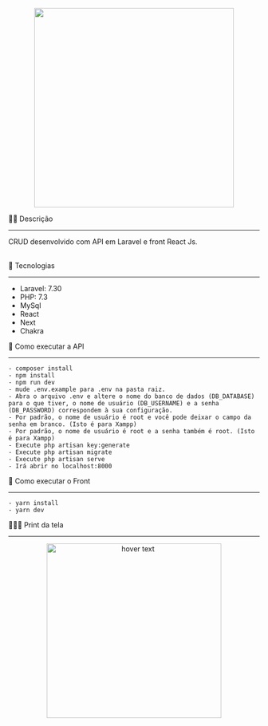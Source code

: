 <p align="center"><a href="https://laravel.com" target="_blank"><img src="https://raw.githubusercontent.com/laravel/art/master/logo-lockup/5%20SVG/2%20CMYK/1%20Full%20Color/laravel-logolockup-cmyk-red.svg" width="400"></a></p>

✍🏻 Descrição
<hr>
CRUD desenvolvido com API em Laravel e front React Js. 
<br>
<br>

🧪 Tecnologias
<hr>
<ul>
    <li>Laravel: 7.30</li>
    <li>PHP: 7.3</li>
    <li>MySql</li>
    <li>React</li>
    <li>Next</li>
    <li>Chakra</li>
</ul>
 🚀 Como executar a API
<hr>

```
- composer install
- npm install
- npm run dev
- mude .env.example para .env na pasta raiz.
- Abra o arquivo .env e altere o nome do banco de dados (DB_DATABASE) para o que tiver, o nome de usuário (DB_USERNAME) e a senha (DB_PASSWORD) correspondem à sua configuração.
- Por padrão, o nome de usuário é root e você pode deixar o campo da senha em branco. (Isto é para Xampp)
- Por padrão, o nome de usuário é root e a senha também é root. (Isto é para Xampp)
- Execute php artisan key:generate
- Execute php artisan migrate
- Execute php artisan serve
- Irá abrir no localhost:8000
```

 🚀 Como executar o Front
<hr>

```
- yarn install
- yarn dev
```

 👨🏾‍💻 Print da tela
<hr>

<p align="center">
  <img src="https://user-images.githubusercontent.com/32543344/175381190-9bbf235e-ac93-4b57-9f4b-011d05249de0.png" width="350" title="hover text">
</p>

